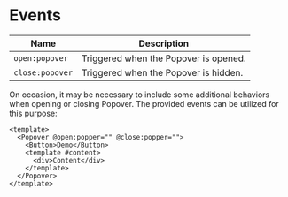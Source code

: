 # Events

| Name            | Description                           |
| --------------- | ------------------------------------- |
| `open:popover`  | Triggered when the Popover is opened. |
| `close:popover` | Triggered when the Popover is hidden. |

On occasion, it may be necessary to include some additional behaviors when opening or closing Popover. The provided events can be utilized for this purpose:

```vue
<template>
  <Popover @open:popper="" @close:popper="">
    <Button>Demo</Button>
    <template #content>
      <div>Content</div>
    </template>
  </Popover>
</template>
```
